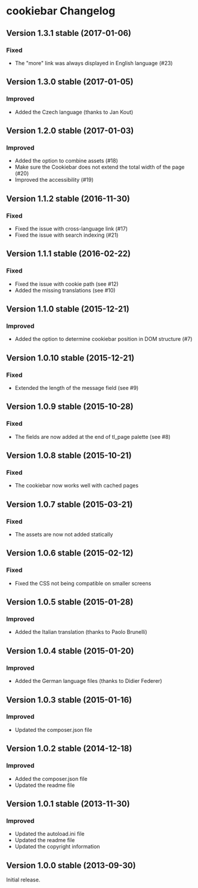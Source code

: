 cookiebar Changelog
===================

Version 1.3.1 stable (2017-01-06)
---------------------------------

### Fixed
- The "more" link was always displayed in English language (#23)


Version 1.3.0 stable (2017-01-05)
---------------------------------

### Improved
- Added the Czech language (thanks to Jan Kout)


Version 1.2.0 stable (2017-01-03)
---------------------------------

### Improved
- Added the option to combine assets (#18)
- Make sure the Cookiebar does not extend the total width of the page (#20)
- Improved the accessibility (#19)


Version 1.1.2 stable (2016-11-30)
---------------------------------

### Fixed
- Fixed the issue with cross-language link (#17)
- Fixed the issue with search indexing (#21)


Version 1.1.1 stable (2016-02-22)
---------------------------------

### Fixed
- Fixed the issue with cookie path (see #12)
- Added the missing translations (see #10)


Version 1.1.0 stable (2015-12-21)
---------------------------------

### Improved
- Added the option to determine cookiebar position in DOM structure (#7)


Version 1.0.10 stable (2015-12-21)
---------------------------------

### Fixed
- Extended the length of the message field (see #9)


Version 1.0.9 stable (2015-10-28)
---------------------------------

### Fixed
- The fields are now added at the end of tl_page palette (see #8)


Version 1.0.8 stable (2015-10-21)
---------------------------------

### Fixed
- The cookiebar now works well with cached pages


Version 1.0.7 stable (2015-03-21)
---------------------------------

### Fixed
- The assets are now not added statically


Version 1.0.6 stable (2015-02-12)
---------------------------------

### Fixed
- Fixed the CSS not being compatible on smaller screens


Version 1.0.5 stable (2015-01-28)
---------------------------------

### Improved
- Added the Italian translation (thanks to Paolo Brunelli)


Version 1.0.4 stable (2015-01-20)
---------------------------------

### Improved
- Added the German language files (thanks to Didier Federer)


Version 1.0.3 stable (2015-01-16)
---------------------------------

### Improved
- Updated the composer.json file


Version 1.0.2 stable (2014-12-18)
---------------------------------

### Improved
- Added the composer.json file
- Updated the readme file


Version 1.0.1 stable (2013-11-30)
---------------------------------

### Improved
- Updated the autoload.ini file
- Updated the readme file
- Updated the copyright information


Version 1.0.0 stable (2013-09-30)
---------------------------------

Initial release.
